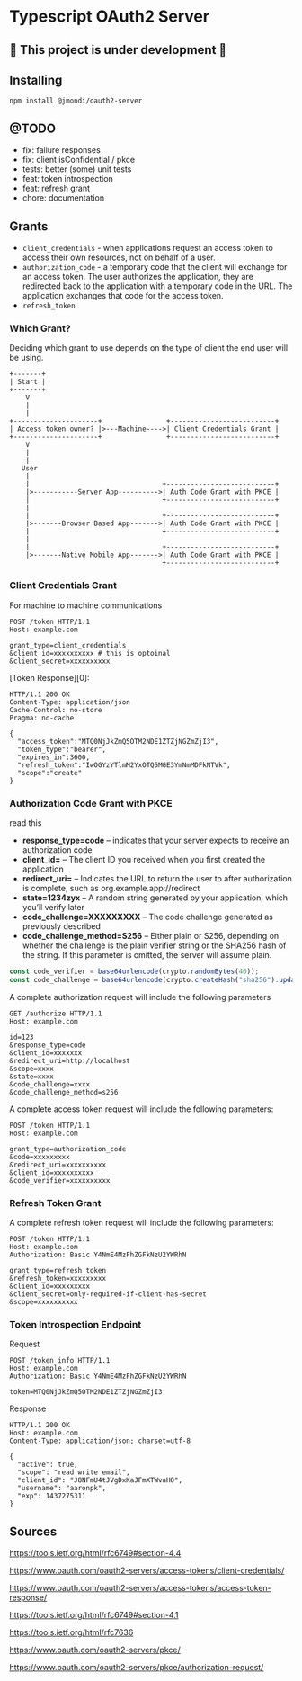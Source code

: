 # Typescript OAuth2 Server

## :construction_worker: This project is under development :construction:

## Installing

```
npm install @jmondi/oauth2-server
```

## @TODO

* fix: failure responses
* fix: client isConfidential / pkce
* tests: better (some) unit tests
* feat: token introspection
* feat: refresh grant
* chore: documentation

## Grants

* `client_credentials` - when applications request an access token to access their own resources, not on behalf of a user.
* `authorization_code` - a temporary code that the client will exchange for an access token. The user authorizes the application, they are redirected back to the application with a temporary code in the URL. The application exchanges that code for the access token. 
* `refresh_token`

### Which Grant?

Deciding which grant to use depends on the type of client the end user will be using.

```
+-------+
| Start |
+-------+
    V
    |
    |
+---------------------+                +--------------------------+
| Access token owner? |>---Machine---->| Client Credentials Grant |
+---------------------+                +--------------------------+
    V
    |
    |
   User
    |
    |                                 +---------------------------+
    |>-----------Server App---------->| Auth Code Grant with PKCE |
    |                                 +---------------------------+
    |
    |                                 +---------------------------+
    |>-------Browser Based App------->| Auth Code Grant with PKCE |
    |                                 +---------------------------+
    |
    |                                 +---------------------------+
    |>-------Native Mobile App------->| Auth Code Grant with PKCE |
                                      +---------------------------+

```

### Client Credentials Grant

For machine to machine communications

```http request
POST /token HTTP/1.1
Host: example.com
 
grant_type=client_credentials
&client_id=xxxxxxxxxx # this is optoinal
&client_secret=xxxxxxxxxx 
```

[Token Response][0]:


```http request
HTTP/1.1 200 OK
Content-Type: application/json
Cache-Control: no-store
Pragma: no-cache
 
{
  "access_token":"MTQ0NjJkZmQ5OTM2NDE1ZTZjNGZmZjI3",
  "token_type":"bearer",
  "expires_in":3600,
  "refresh_token":"IwOGYzYTlmM2YxOTQ5MGE3YmNmMDFkNTVk",
  "scope":"create"
}
```

### Authorization Code Grant with PKCE

read this 

- **response_type=code** – indicates that your server expects to receive an authorization code
- **client_id=** – The client ID you received when you first created the application
- **redirect_uri=** – Indicates the URL to return the user to after authorization is complete, such as org.example.app://redirect
- **state=1234zyx** – A random string generated by your application, which you’ll verify later
- **code_challenge=XXXXXXXXX** – The code challenge generated as previously described
- **code_challenge_method=S256** – Either plain or S256, depending on whether the challenge is the plain verifier string or the SHA256 hash of the string. If this parameter is omitted, the server will assume plain.

```typescript
const code_verifier = base64urlencode(crypto.randomBytes(40));
const code_challenge = base64urlencode(crypto.createHash("sha256").update(codeVerifier).digest("hex"));
```

A complete authorization request will include the following parameters

```http request
GET /authorize HTTP/1.1
Host: example.com
 
id=123
&response_type=code
&client_id=xxxxxxx
&redirect_uri=http://localhost
&scope=xxxx
&state=xxxx
&code_challenge=xxxx
&code_challenge_method=s256
```

A complete access token request will include the following parameters:

```http request
POST /token HTTP/1.1
Host: example.com
 
grant_type=authorization_code
&code=xxxxxxxxx
&redirect_uri=xxxxxxxxxx
&client_id=xxxxxxxxxx
&code_verifier=xxxxxxxxxx
```

### Refresh Token Grant

A complete refresh token request will include the following parameters:

```http request
POST /token HTTP/1.1
Host: example.com
Authorization: Basic Y4NmE4MzFhZGFkNzU2YWRhN
 
grant_type=refresh_token
&refresh_token=xxxxxxxxx
&client_id=xxxxxxxxx
&client_secret=only-required-if-client-has-secret
&scope=xxxxxxxxxx
```

### Token Introspection Endpoint

Request

```http request
POST /token_info HTTP/1.1
Host: example.com
Authorization: Basic Y4NmE4MzFhZGFkNzU2YWRhN
 
token=MTQ0NjJkZmQ5OTM2NDE1ZTZjNGZmZjI3
```

Response

```http request
HTTP/1.1 200 OK
Host: example.com
Content-Type: application/json; charset=utf-8
 
{
  "active": true,
  "scope": "read write email",
  "client_id": "J8NFmU4tJVgDxKaJFmXTWvaHO",
  "username": "aaronpk",
  "exp": 1437275311
}
```

## Sources

https://tools.ietf.org/html/rfc6749#section-4.4

https://www.oauth.com/oauth2-servers/access-tokens/client-credentials/

https://www.oauth.com/oauth2-servers/access-tokens/access-token-response/

https://tools.ietf.org/html/rfc6749#section-4.1 

https://tools.ietf.org/html/rfc7636

https://www.oauth.com/oauth2-servers/pkce/

https://www.oauth.com/oauth2-servers/pkce/authorization-request/

[access_token_response]: https://www.oauth.com/oauth2-servers/access-tokens/access-token-response/ "Access Token Response"

[client_credentials]: https://www.oauth.com/oauth2-servers/access-tokens/client-credentials/ "Client Credentials Grant"
